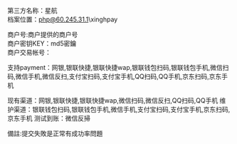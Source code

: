 第三方名称：星航  
档案位置：php@60.245.31.1\xinghpay
 
商户号:商户提供的商户号  
商户密钥KEY：md5密鑰  
商户交易帐号：
 
支持payment：网银,银联快捷,银联快捷wap,银联钱包扫码,银联钱包手机,微信扫码,微信手机,微信反扫,支付宝扫码,支付宝手机,QQ扫码,QQ手机,京东扫码,京东手机
 
现有渠道：网银,银联快捷,银联快捷wap,微信扫码,微信反扫,QQ扫码,QQ手机
维护渠道：银联钱包扫码,银联钱包手机,微信手机,支付宝扫码,支付宝手机,京东扫码,京东手机
测试到账：微信反掃

備註:提交失敗是正常有成功率問題